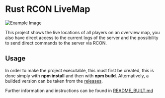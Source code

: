 # Rust RCON LiveMap
![Example Image](https://i.imgur.com/gpbVU88.jpeg)

This project shows the live locations of all players on an overview map, you also have direct access to the current logs of the server and the possibility to send direct commands to the server via RCON.

## Usage

In order to make the project executable, this must first be created, this is done simply with **npm install** and then with **npm build**. Alternatively, a builded version can be taken from the [releases](https://github.com/MrNeta/Rust-RCON-LiveMap/releases/latest).

Further information and instructions can be found in [README_BUILT.md](https://github.com/MrNeta/Rust-RCON-LiveMap/blob/master/README_BUILT.md)

